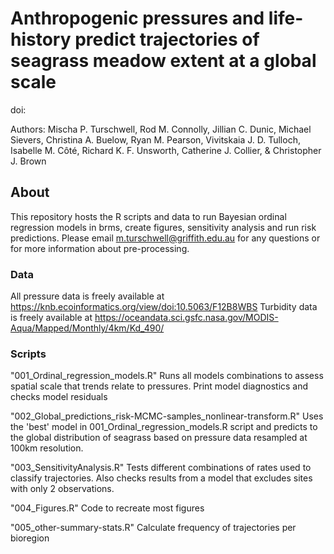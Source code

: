 # Anthropogenic pressures and life-history predict trajectories of seagrass meadow extent at a global scale
doi: 

Authors: Mischa P. Turschwell, Rod M. Connolly, Jillian C. Dunic, Michael Sievers, Christina A. Buelow, Ryan M. Pearson, Vivitskaia J. D. Tulloch, Isabelle M. Côté, Richard K. F. Unsworth, Catherine J. Collier, & Christopher J. Brown

## About
This repository hosts the R scripts and data to run Bayesian ordinal regression models in brms, create figures, sensitivity analysis and run risk predictions. Please email m.turschwell@griffith.edu.au for any questions or for more information about pre-processing. 

### Data
All pressure data is freely available at https://knb.ecoinformatics.org/view/doi:10.5063/F12B8WBS
Turbidity data is freely available at https://oceandata.sci.gsfc.nasa.gov/MODIS-Aqua/Mapped/Monthly/4km/Kd_490/ 

### Scripts 
"001_Ordinal_regression_models.R"
Runs all models combinations to assess spatial scale that trends relate to pressures. Print model diagnostics and checks model residuals

"002_Global_predictions_risk-MCMC-samples_nonlinear-transform.R"
Uses the 'best' model in  001_Ordinal_regression_models.R script and predicts to the global distribution of seagrass based on pressure data resampled at 100km resolution. 

"003_SensitivityAnalysis.R"
Tests different combinations of rates used to classify trajectories. Also checks results from a model that excludes sites with only 2 observations. 

"004_Figures.R"
Code to recreate most figures

"005_other-summary-stats.R"
Calculate frequency of trajectories per bioregion 

